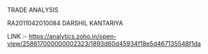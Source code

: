 TRADE ANALYSIS


RA2011042010084 DARSHIL KANTARIYA


LINK :- https://analytics.zoho.in/open-view/258617000000002323/1893d60d45934f18e5d467135548f1da

